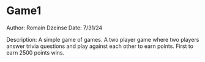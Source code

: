 # Game1

Author: Romain Dzeinse
Date: 7/31/24

Description:
  A simple game of games. A two player game where two players answer trivia questions and play against each other to earn points. First to earn 2500 points wins.

